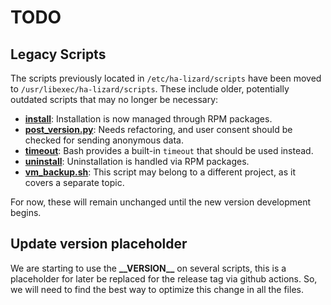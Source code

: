 # TODO

## Legacy Scripts

The scripts previously located in `/etc/ha-lizard/scripts` have been moved to `/usr/libexec/ha-lizard/scripts`. These include older, potentially outdated scripts that may no longer be necessary:

- [**install**](src/usr/libexec/ha-lizard/scripts/install): Installation is now managed through RPM packages.
- [**post_version.py**](src/usr/libexec/ha-lizard/scripts/post_version.py): Needs refactoring, and user consent should be checked for sending anonymous data.
- [**timeout**](src/usr/libexec/ha-lizard/scripts/timeout): Bash provides a built-in `timeout` that should be used instead.
- [**uninstall**](src/usr/libexec/ha-lizard/scripts/uninstall): Uninstallation is handled via RPM packages.
- [**vm_backup.sh**](src/usr/libexec/ha-lizard/scripts/vm_backup.sh): This script may belong to a different project, as it covers a separate topic.

For now, these will remain unchanged until the new version development begins.

## Update version placeholder

We are starting to use the **\_\_VERSION\_\_** on several scripts, this is a placeholder for later be replaced for the release tag via github actions. So, we will need to find the best way to optimize this change in all the files.
